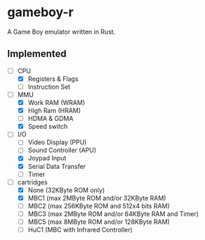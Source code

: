 # gameboy-r
A Game Boy emulator written in Rust.

## Implemented
- [ ] CPU
  - [x] Registers & Flags
  - [ ] Instruction Set
- [ ] MMU
  - [x] Work RAM (WRAM)
  - [x] High Ram (HRAM)
  - [ ] HDMA & GDMA
  - [x] Speed switch
- [ ] I/O
  - [ ] Video Display (PPU)
  - [ ] Sound Controller (APU)
  - [x] Joypad Input
  - [x] Serial Data Transfer
  - [ ] Timer
- [ ] cartridges
  - [x] None (32KByte ROM only)
  - [x] MBC1 (max 2MByte ROM and/or 32KByte RAM)
  - [ ] MBC2 (max 256KByte ROM and 512x4 bits RAM)
  - [ ] MBC3 (max 2MByte ROM and/or 64KByte RAM and Timer)
  - [ ] MBC5 (max 8MByte ROM and/or 128KByte RAM)
  - [ ] HuC1 (MBC with Infrared Controller)